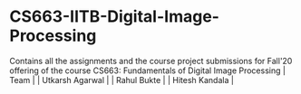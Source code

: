 # CS663-IITB-Digital-Image-Processing
Contains all the assignments and the course project submissions for Fall'20 offering of the course CS663: Fundamentals of Digital Image Processing
| Team  |
| Utkarsh Agarwal |
| Rahul Bukte |
| Hitesh Kandala  |
